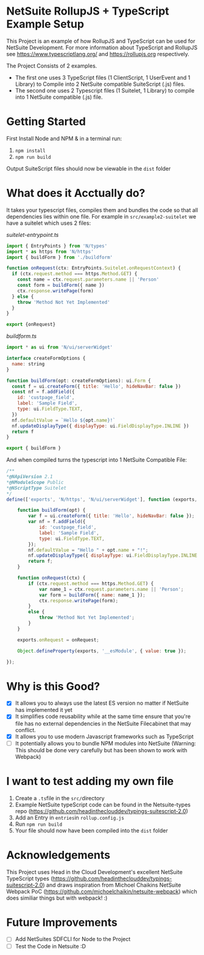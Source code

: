 # NetSuite RollupJS + TypeScript Example Setup
This Project is an example of how RollupJS and TypeScript can be used for NetSuite Development. 
For more information about TypeScript and RollupJS see https://www.typescriptlang.org/ and https://rollupjs.org respectively. 

The Project Consists of 2 examples. 
* The first one uses 3 TypeScript files (1 ClientScript, 1 UserEvent and 1 Library) to Compile into 2 NetSuite compatible SuiteScript (.js) files. 
* The second one uses 2 Typescript files (1 Suitelet, 1 Library) to compile into 1 NetSuite compatible (.js) file. 

# Getting Started
First Install Node and NPM & in a terminal run: 
  1. ```npm install```
  2. ```npm run build```

Output SuiteScript files should now be viewable in the ```dist``` folder

# What does it Acctually do?
It takes your typescript files, compiles them and bundles the code so that all dependencies lies within one file. 
For example in ```src/example2-suitelet``` we have a suitelet which uses 2 files:

*suitelet-entrypoint.ts*
```javascript
import { EntryPoints } from 'N/types'
import * as https from 'N/https'
import { buildForm } from './buildform'

function onRequest(ctx: EntryPoints.Suitelet.onRequestContext) {
  if (ctx.request.method === https.Method.GET) {
    const name = ctx.request.parameters.name || 'Person'
    const form = buildForm({ name })
    ctx.response.writePage(form)
  } else {
    throw 'Method Not Yet Implemented'
  }
}

export {onRequest}
```

*buildform.ts*
```javascript
import * as ui from 'N/ui/serverWidget'

interface createFormOptions {
  name: string
}

function buildForm(opt: createFormOptions): ui.Form {
  const f = ui.createForm({ title: 'Hello', hideNavBar: false })
  const nf = f.addField({
    id: 'custpage_field',
    label: 'Sample Field',
    type: ui.FieldType.TEXT,
  })
  nf.defaultValue = `Hello ${opt.name}!`
  nf.updateDisplayType({ displayType: ui.FieldDisplayType.INLINE })
  return f
}

export { buildForm }
```

And when compiled turns the typescript into 1 NetSuite Compatible File:
```javascript
/**
*@NApiVersion 2.1
*@NModuleScope Public
*@NScriptType Suitelet
*/
define(['exports', 'N/https', 'N/ui/serverWidget'], function (exports, https, ui) {

    function buildForm(opt) {
        var f = ui.createForm({ title: 'Hello', hideNavBar: false });
        var nf = f.addField({
            id: 'custpage_field',
            label: 'Sample Field',
            type: ui.FieldType.TEXT,
        });
        nf.defaultValue = "Hello " + opt.name + "!";
        nf.updateDisplayType({ displayType: ui.FieldDisplayType.INLINE });
        return f;
    }

    function onRequest(ctx) {
        if (ctx.request.method === https.Method.GET) {
            var name_1 = ctx.request.parameters.name || 'Person';
            var form = buildForm({ name: name_1 });
            ctx.response.writePage(form);
        }
        else {
            throw 'Method Not Yet Implemented';
        }
    }

    exports.onRequest = onRequest;

    Object.defineProperty(exports, '__esModule', { value: true });

});
```
# Why is this Good?
- [X] It allows you to always use the latest ES version no matter if NetSuite has implemented it yet
- [X] It simplifies code reusability while at the same time ensure that you're file has no external dependencies in the NetSuite Filecabinet that may conflict.
- [X] It allows you to use modern Javascript frameworks such as TypeScript
- [ ] It potentially allows you to bundle NPM modules into NetSuite (Warning: This should be done very carefully but has been shown to work with Webpack)

# I want to test adding my own file
1. Create a ```.ts```file in the ```src/```directory
2. Example NetSuite typeScript code can be found in the Netsuite-types repo (https://github.com/headintheclouddev/typings-suitescript-2.0)
3. Add an Entry in ```entries```in ```rollup.config.js```
4. Run ```npm run build```
5. Your file should now have been compiled into the ```dist``` folder

# Acknowledgements
This Project uses Head in the Cloud Development's excellent NetSuite TypeScript types (https://github.com/headintheclouddev/typings-suitescript-2.0)
and draws inspiration from Michoel Chaikins NetSuite Webpack PoC (https://github.com/michoelchaikin/netsuite-webpack) which does similiar things but with webpack! :)

# Future Improvements
- [ ] Add NetSuites SDFCLI for Node to the Project
- [ ] Test the Code in Netsuite :D
